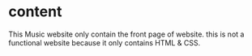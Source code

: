 # content
This Music website only contain the front page of website.
this is not a functional website because it only contains HTML & CSS.